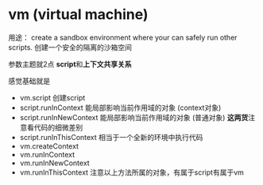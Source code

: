 # vm (virtual machine)

用途： create a sandbox environment where your can safely run other scripts.
创建一个安全的隔离的沙箱空间

参数主题就2点 **script**和**上下文共享关系**

感觉基础就是
* vm.script 创建script
* script.runInContext        能局部影响当前作用域的对象  (context对象)
* script.runInNewContext     能局部影响当前作用域的对象  (普通对象)    **这两货**注意看代码的细微差别
* script.runInThisContext    相当于一个全新的环境中执行代码
* vm.createContext
* vm.runInContext
* vm.runInNewContext
* vm.runInThisContext
注意以上方法所属的对象，有属于script有属于vm